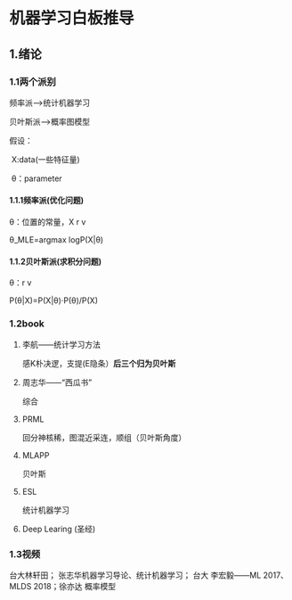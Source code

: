 # 机器学习白板推导

## 1.绪论

### 1.1两个派别

频率派——>统计机器学习

贝叶斯派——>概率图模型

假设：

​	X:data(一些特征量)

​	θ：parameter

#### 1.1.1频率派(优化问题)

θ：位置的常量，X r v

θ_MLE=argmax logP(X|θ)

#### 1.1.2贝叶斯派(求积分问题)

θ：r v

P(θ|X)=P(X|θ)·P(θ)/P(X)

### 1.2book

1. 李航——统计学习方法

   感K朴决逻，支提(E隐条）**后三个归为贝叶斯**

2. 周志华——“西瓜书”

   综合

3. PRML

   回分神核稀，图混近采连，顺组（贝叶斯角度）

4. MLAPP

   贝叶斯

5. ESL

   统计机器学习

6. Deep Learing (圣经)

### 1.3视频

台大林轩田； 张志华机器学习导论、统计机器学习； 台大 李宏毅——ML 2017、MLDS 2018；徐亦达 概率模型